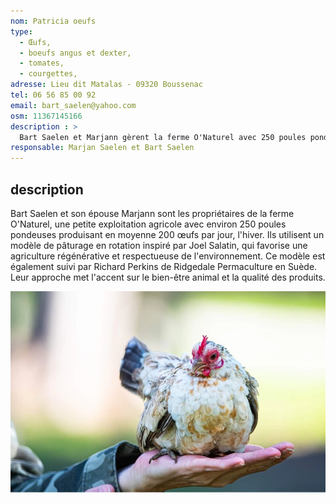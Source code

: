 ```yaml
---
nom: Patricia oeufs
type: 
  - Œufs,
  - boeufs angus et dexter,
  - tomates,
  - courgettes,   
adresse: Lieu dit Matalas - 09320 Boussenac
tel: 06 56 85 00 92
email: bart_saelen@yahoo.com
osm: 11367145166
description : >
  Bart Saelen et Marjann gèrent la ferme O'Naturel avec 250 poules pondeuses, produisant 200 œufs par jour. Leur approche suit un modèle de pâturage en rotation inspiré par Joel Salatin, favorisant une agriculture régénérative. 
responsable: Marjan Saelen et Bart Saelen
---
```


## description

Bart Saelen et son épouse Marjann sont les propriétaires de la ferme O'Naturel, une petite exploitation agricole avec environ 250 poules pondeuses produisant en moyenne 200 œufs par jour, l'hiver. Ils utilisent un modèle de pâturage en rotation inspiré par Joel Salatin, qui favorise une agriculture régénérative et respectueuse de l'environnement. Ce modèle est également suivi par Richard Perkins de Ridgedale Permaculture en Suède. Leur approche met l'accent sur le bien-être animal et la qualité des produits.

![patrica-oeufl](./media/micro-ferme-val-d-arac.jpg)
